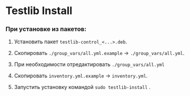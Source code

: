 # Testlib Install

### При установке из пакетов:

1. Установить пакет `testlib-control_<...>.deb`.

2. Скопировать `./group_vars/all.yml.example` -> `./group_vars/all.yml`.

3. При необходимости отредактировать `./group_vars/all.yml`

4. Скопировать `inventory.yml.example` -> `inventory.yml`.

6. Запустить установку командой `sudo testlib-install` .
